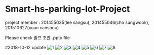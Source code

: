 # Smart-hs-parking-lot-Project
 project member : 201455035(lee sangsu), 201455046(cho sungwook), 201510627(xuan canshou)
 
 Please check 졸프 초안 .pptx file

#2018-10-12 update
![1](https://user-images.githubusercontent.com/38928282/46849386-3f416a00-ce2a-11e8-9039-9d0904d436b6.JPG)
![2](https://user-images.githubusercontent.com/38928282/46849387-423c5a80-ce2a-11e8-9cf6-5ab18009ac8c.JPG)
![3](https://user-images.githubusercontent.com/38928282/46849388-423c5a80-ce2a-11e8-8c4e-4ee5cfcd000c.JPG)
![4](https://user-images.githubusercontent.com/38928282/46849389-423c5a80-ce2a-11e8-8878-11b25a1c6325.JPG)
![5](https://user-images.githubusercontent.com/38928282/46849391-42d4f100-ce2a-11e8-8d82-53e4e5d9c583.JPG)
![6](https://user-images.githubusercontent.com/38928282/46849392-42d4f100-ce2a-11e8-8a3b-e539b658bfe4.JPG)
![7](https://user-images.githubusercontent.com/38928282/46849394-42d4f100-ce2a-11e8-9199-f3881d897384.JPG)
![8](https://user-images.githubusercontent.com/38928282/46849395-436d8780-ce2a-11e8-88d0-bf6f749f59ef.JPG)
